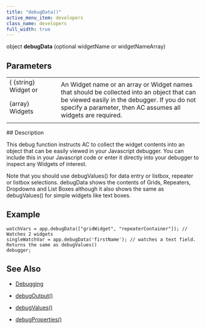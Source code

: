 ```yaml
---
title: "debugData()"
active_menu_item: developers
class_name: developers
full_width: true
---
```



object **debugData** (optional widgetName or widgetNameArray)

## Parameters

<table>
<tr>
<td width="142">
{ {string} Widget or

{array} Widgets

</td>
<td width="15">
</td>
<td width="723">
An Widget name or an array or Widget names that should be collected into an object that can be viewed easily in the debugger. If you do not specify a parameter, then AC assumes all widgets are required.

</td>
</tr>
</table>
## Description

This debug function instructs AC to collect the widget contents into an object that can be easily viewed in your Javascript debugger. You can include this in your Javascript code or enter it directly into your debugger to inspect any Widgets of interest.

Note that you should use debugValues() for data entry or listbox, repeater or listbox selections. debugData shows the contents of Grids, Repeaters, Dropdowns and List Boxes although it also shows the same as debugValues() for simple widgets like text boxes.

## Example

    watchVars = app.debugData(["gridWidget", "repeaterContainer"]); // Watches 2 widgets
    singleWatchVar = app.debugData('firstName'); // watches a text field. Returns the same as debugValues()
    debugger;
       
   

## See Also

 - [Debugging](/developers/user-guide/product-guide/advanced-features/testing-apps/debugging)

 - [debugOutput()](/developers/user-guide/scripting-apis/client-api/app-functions/debugoutput)

 - [debugValues()](/developers/user-guide/scripting-apis/client-api/app-functions/debugvalues)

 - [debugProperties()](/developers/user-guide/scripting-apis/client-api/app-functions/debugproperties)

